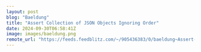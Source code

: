 ```yaml
---
layout: post
blog: "Baeldung"
title: "Assert Collection of JSON Objects Ignoring Order"
date: 2024-09-30T06:58:41Z
image: images/baeldung.png
remote_url: "https://feeds.feedblitz.com/~/905436383/0/baeldung~Assert-Collection-of-JSON-Objects-Ignoring-Order"
---
```

